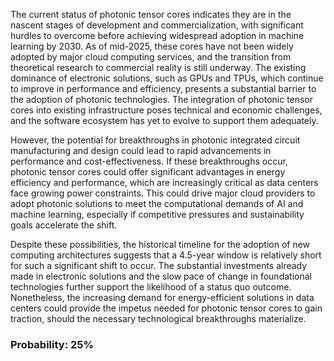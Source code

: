 The current status of photonic tensor cores indicates they are in the nascent stages of development and commercialization, with significant hurdles to overcome before achieving widespread adoption in machine learning by 2030. As of mid-2025, these cores have not been widely adopted by major cloud computing services, and the transition from theoretical research to commercial reality is still underway. The existing dominance of electronic solutions, such as GPUs and TPUs, which continue to improve in performance and efficiency, presents a substantial barrier to the adoption of photonic technologies. The integration of photonic tensor cores into existing infrastructure poses technical and economic challenges, and the software ecosystem has yet to evolve to support them adequately.

However, the potential for breakthroughs in photonic integrated circuit manufacturing and design could lead to rapid advancements in performance and cost-effectiveness. If these breakthroughs occur, photonic tensor cores could offer significant advantages in energy efficiency and performance, which are increasingly critical as data centers face growing power constraints. This could drive major cloud providers to adopt photonic solutions to meet the computational demands of AI and machine learning, especially if competitive pressures and sustainability goals accelerate the shift.

Despite these possibilities, the historical timeline for the adoption of new computing architectures suggests that a 4.5-year window is relatively short for such a significant shift to occur. The substantial investments already made in electronic solutions and the slow pace of change in foundational technologies further support the likelihood of a status quo outcome. Nonetheless, the increasing demand for energy-efficient solutions in data centers could provide the impetus needed for photonic tensor cores to gain traction, should the necessary technological breakthroughs materialize.

### Probability: 25%